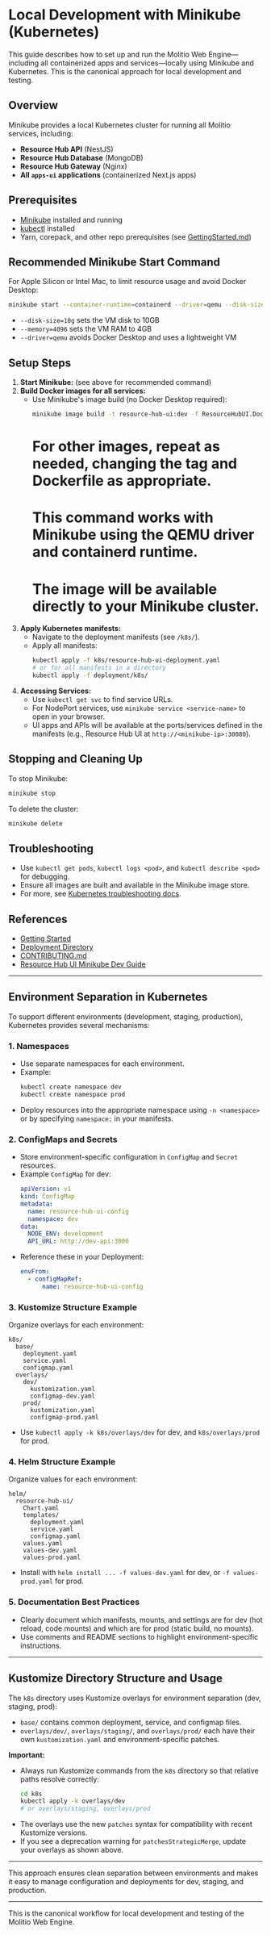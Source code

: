 # Local Development with Minikube (Kubernetes)

This guide describes how to set up and run the Molitio Web Engine—including all containerized apps and services—locally using Minikube and Kubernetes. This is the canonical approach for local development and testing.

## Overview

Minikube provides a local Kubernetes cluster for running all Molitio services, including:
- **Resource Hub API** (NestJS)
- **Resource Hub Database** (MongoDB)
- **Resource Hub Gateway** (Nginx)
- **All `apps-ui` applications** (containerized Next.js apps)

## Prerequisites
- [Minikube](https://minikube.sigs.k8s.io/docs/) installed and running
- [kubectl](https://kubernetes.io/docs/tasks/tools/) installed
- Yarn, corepack, and other repo prerequisites (see [GettingStarted.md](../development/GettingStarted.md))

## Recommended Minikube Start Command

For Apple Silicon or Intel Mac, to limit resource usage and avoid Docker Desktop:

```sh
minikube start --container-runtime=containerd --driver=qemu --disk-size=10g --memory=4096
```
- `--disk-size=10g` sets the VM disk to 10GB
- `--memory=4096` sets the VM RAM to 4GB
- `--driver=qemu` avoids Docker Desktop and uses a lightweight VM

## Setup Steps

1. **Start Minikube:**
   (see above for recommended command)
2. **Build Docker images for all services:**
   - Use Minikube's image build (no Docker Desktop required):
     ```sh
     minikube image build -t resource-hub-ui:dev -f ResourceHubUI.Dockerfile .
     ```
     # For other images, repeat as needed, changing the tag and Dockerfile as appropriate.
     # This command works with Minikube using the QEMU driver and containerd runtime.
     # The image will be available directly to your Minikube cluster.
3. **Apply Kubernetes manifests:**
   - Navigate to the deployment manifests (see `/k8s/`).
   - Apply all manifests:
     ```sh
     kubectl apply -f k8s/resource-hub-ui-deployment.yaml
     # or for all manifests in a directory
     kubectl apply -f deployment/k8s/
     ```
4. **Accessing Services:**
   - Use `kubectl get svc` to find service URLs.
   - For NodePort services, use `minikube service <service-name>` to open in your browser.
   - UI apps and APIs will be available at the ports/services defined in the manifests (e.g., Resource Hub UI at `http://<minikube-ip>:30080`).

## Stopping and Cleaning Up
To stop Minikube:
```sh
minikube stop
```
To delete the cluster:
```sh
minikube delete
```

## Troubleshooting
- Use `kubectl get pods`, `kubectl logs <pod>`, and `kubectl describe <pod>` for debugging.
- Ensure all images are built and available in the Minikube image store.
- For more, see [Kubernetes troubleshooting docs](https://kubernetes.io/docs/tasks/debug/).

## References
- [Getting Started](../development/GettingStarted.md)
- [Deployment Directory](../deployment/)
- [CONTRIBUTING.md](../../../CONTRIBUTING.md)
- [Resource Hub UI Minikube Dev Guide](../../../k8s/README-dev-minikube.md)

---

## Environment Separation in Kubernetes

To support different environments (development, staging, production), Kubernetes provides several mechanisms:

### 1. Namespaces
- Use separate namespaces for each environment.
- Example:
  ```sh
  kubectl create namespace dev
  kubectl create namespace prod
  ```
- Deploy resources into the appropriate namespace using `-n <namespace>` or by specifying `namespace:` in your manifests.

### 2. ConfigMaps and Secrets
- Store environment-specific configuration in `ConfigMap` and `Secret` resources.
- Example `ConfigMap` for dev:
  ```yaml
  apiVersion: v1
  kind: ConfigMap
  metadata:
    name: resource-hub-ui-config
    namespace: dev
  data:
    NODE_ENV: development
    API_URL: http://dev-api:3000
  ```
- Reference these in your Deployment:
  ```yaml
  envFrom:
    - configMapRef:
        name: resource-hub-ui-config
  ```

### 3. Kustomize Structure Example
Organize overlays for each environment:
```
k8s/
  base/
    deployment.yaml
    service.yaml
    configmap.yaml
  overlays/
    dev/
      kustomization.yaml
      configmap-dev.yaml
    prod/
      kustomization.yaml
      configmap-prod.yaml
```
- Use `kubectl apply -k k8s/overlays/dev` for dev, and `k8s/overlays/prod` for prod.

### 4. Helm Structure Example
Organize values for each environment:
```
helm/
  resource-hub-ui/
    Chart.yaml
    templates/
      deployment.yaml
      service.yaml
      configmap.yaml
    values.yaml
    values-dev.yaml
    values-prod.yaml
```
- Install with `helm install ... -f values-dev.yaml` for dev, or `-f values-prod.yaml` for prod.

### 5. Documentation Best Practices
- Clearly document which manifests, mounts, and settings are for dev (hot reload, code mounts) and which are for prod (static build, no mounts).
- Use comments and README sections to highlight environment-specific instructions.

---

## Kustomize Directory Structure and Usage

The `k8s` directory uses Kustomize overlays for environment separation (dev, staging, prod):

- `base/` contains common deployment, service, and configmap files.
- `overlays/dev/`, `overlays/staging/`, and `overlays/prod/` each have their own `kustomization.yaml` and environment-specific patches.

**Important:**
- Always run Kustomize commands from the `k8s` directory so that relative paths resolve correctly:
  ```sh
  cd k8s
  kubectl apply -k overlays/dev
  # or overlays/staging, overlays/prod
  ```
- The overlays use the new `patches` syntax for compatibility with recent Kustomize versions.
- If you see a deprecation warning for `patchesStrategicMerge`, update your overlays as shown above.

---

This approach ensures clean separation between environments and makes it easy to manage configuration and deployments for dev, staging, and production.

---

This is the canonical workflow for local development and testing of the Molitio Web Engine.
